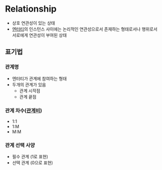 # Relationship
- 상호 연관성이 있는 상태
- [엔터티](CS/DB/Entity.md)의 인스턴스 사이에는 
	논리적인 연관성으로서 존재하는 형태로서나 행위로서
	서로에게 연관성이 부여된 상태

## 표기법
### 관계명
- 엔터티가 관계에 참여하는 형태
- 두개의 관계가 있음
	- 관계 시작점
	- 관계 끝점

### 관계 차수([관계비](Cardinality.md))
- 1:1
- 1:M
- M:M

### 관계 선택 사양
- 필수 관계 (1로 표현)
- 선택 관계 (0으로 표현)